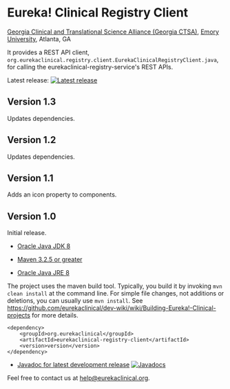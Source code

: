 # Eureka! Clinical Registry Client
[Georgia Clinical and Translational Science Alliance (Georgia CTSA)](http://www.georgiactsa.org), [Emory University](http://www.emory.edu), Atlanta, GA

It provides a REST API client, `org.eurekaclinical.registry.client.EurekaClinicalRegistryClient.java`, for calling the eurekaclinical-registry-service's REST APIs.

Latest release: [![Latest release](https://maven-badges.herokuapp.com/maven-central/org.eurekaclinical/eurekaclinical-registry-client/badge.svg)](https://maven-badges.herokuapp.com/maven-central/org.eurekaclinical/eurekaclinical-registry-client)

## Version 1.3
Updates dependencies.

## Version 1.2
Updates dependencies.

## Version 1.1
Adds an icon property to components.

## Version 1.0
Initial release.

* [Oracle Java JDK 8](http://www.oracle.com/technetwork/java/javase/overview/index.html)
* [Maven 3.2.5 or greater](https://maven.apache.org)

* [Oracle Java JRE 8](http://www.oracle.com/technetwork/java/javase/overview/index.html)

The project uses the maven build tool. Typically, you build it by invoking `mvn clean install` at the command line. For simple file changes, not additions or deletions, you can usually use `mvn install`. See https://github.com/eurekaclinical/dev-wiki/wiki/Building-Eureka!-Clinical-projects for more details.

```
<dependency>
    <groupId>org.eurekaclinical</groupId>
    <artifactId>eurekaclinical-registry-client</artifactId>
    <version>version</version>
</dependency>
```

* [Javadoc for latest development release](http://javadoc.io/doc/org.eurekaclinical/eurekaclinical-registry-client) [![Javadocs](http://javadoc.io/badge/org.eurekaclinical/eurekaclinical-registry-client.svg)](http://javadoc.io/doc/org.eurekaclinical/eurekaclinical-registry-client)

Feel free to contact us at help@eurekaclinical.org.
